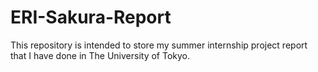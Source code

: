 # ERI-Sakura-Report
This repository is intended to store my summer internship project report that I have done in The University of Tokyo.
